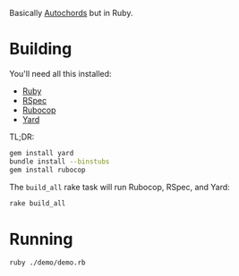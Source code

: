 Basically [Autochords](https://autochords.com/) but in Ruby.

# Building

You'll need all this installed:

- [Ruby](https://www.ruby-lang.org/en/)
- [RSpec](https://rspec.info/)
- [Rubocop](https://rubocop.org/)
- [Yard](https://yardoc.org/)

TL;DR:

```sh
gem install yard
bundle install --binstubs
gem install rubocop
```

The `build_all` rake task will run Rubocop, RSpec, and Yard:

```sh
rake build_all
```

# Running

```sh
ruby ./demo/demo.rb
```
